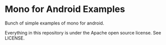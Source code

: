 Mono for Android Examples
==

Bunch of simple examples of mono for android.

Everything in this repository is under the Apache open source license.
See LICENSE.
